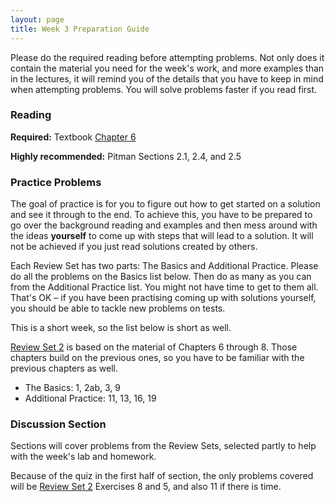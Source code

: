 ```yaml
---
layout: page
title: Week 3 Preparation Guide
---
```


Please do the required reading before attempting problems. Not only does it contain the material you need for the week's work, and more examples than in the lectures, it will remind you of the details that you have to keep in mind when attempting problems. You will solve problems faster if you read first.

### Reading ###
**Required:** Textbook [Chapter 6](http://prob140.org/textbook/chapters/Chapter_06/00_Random_Counts) 

**Highly recommended:** Pitman Sections 2.1, 2.4, and 2.5

### Practice Problems ###
The goal of practice is for you to figure out how to get started on a solution and see it through to the end. To achieve this, you have to be prepared to go over the background reading and examples and then mess around with the ideas **yourself** to come up with steps that will lead to a solution. It will not be achieved if you just read solutions created by others.

Each Review Set has two parts: The Basics and Additional Practice. Please do all the problems on the Basics list below. Then do as many as you can from the Additional Practice list. You might not have time to get to them all. That's OK – if you have been practising coming up with solutions yourself, you should be able to tackle new problems on tests. 

This is a short week, so the list below is short as well.

[Review Set 2](http://prob140.org/textbook/chapters/Chapter_08/04_Review_Problems_Set_2) is based on the material of Chapters 6 through 8. Those chapters build on the previous ones, so you have to be familiar with the previous chapters as well.

- The Basics: 1, 2ab, 3, 9
- Additional Practice: 11, 13, 16, 19

### Discussion Section ###
Sections will cover problems from the Review Sets, selected partly to help with the week's lab and homework. 

Because of the quiz in the first half of section, the only problems covered will be [Review Set 2](http://prob140.org/textbook/chapters/Chapter_08/04_Review_Problems_Set_2) Exercises 8 and 5, and also 11 if there is time.


```python

```
